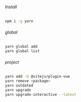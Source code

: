 ###### Install
```sh
npm i -g yarn
```
###### global
```sh
yarn global add
yarn global list
```

###### project
```sh
yarn add -D @vitejs/plugin-vue
yarn remove <package>
yarn outdated
yarn upgrade
yarn upgrade-interactive --latest
```
